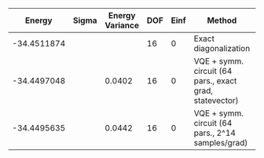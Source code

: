 | Energy      | Sigma | Energy Variance | DOF | Einf | Method                                                  | Data Repository |
|-------------|-------|-----------------|-----|------|---------------------------------------------------------|-----------------|
| -34.4511874 |       |                 | 16  | 0    | Exact diagonalization                                   |                 |
| -34.4497048 |       | 0.0402          | 16  | 0    | VQE + symm. circuit (64 pars., exact grad, statevector) |                 |
| -34.4495635 |       | 0.0442          | 16  | 0    | VQE + symm. circuit (64 pars., 2^14 samples/grad)       |                 |
